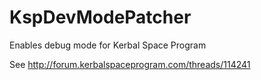 # KspDevModePatcher
Enables debug mode for Kerbal Space Program

See http://forum.kerbalspaceprogram.com/threads/114241

